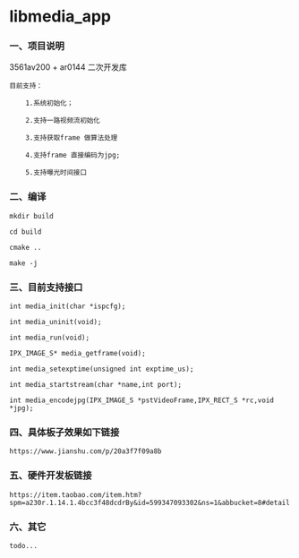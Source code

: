 # libmedia_app
### 一、项目说明

3561av200 + ar0144 二次开发库

	目前支持：

		1.系统初始化；

		2.支持一路视频流初始化

		3.支持获取frame 做算法处理

		4.支持frame 直接编码为jpg;
		
		5.支持曝光时间接口



### 二、编译

	mkdir build
	
	cd build
	
	cmake ..
	
	make -j


### 三、目前支持接口

	int media_init(char *ispcfg);
	
	int media_uninit(void);
	
	int media_run(void);
	
	IPX_IMAGE_S* media_getframe(void);
	
	int media_setexptime(unsigned int exptime_us);
	
	int media_startstream(char *name,int port);
	
	int media_encodejpg(IPX_IMAGE_S *pstVideoFrame,IPX_RECT_S *rc,void *jpg);
	
### 四、具体板子效果如下链接

	https://www.jianshu.com/p/20a3f7f09a8b
	
### 五、硬件开发板链接

 	https://item.taobao.com/item.htm?spm=a230r.1.14.1.4bcc3f48dcdrBy&id=599347093302&ns=1&abbucket=8#detail
	
### 六、其它

	todo...


